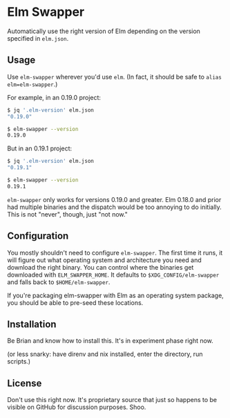 # Elm Swapper

Automatically use the right version of Elm depending on the version specified in `elm.json`.

## Usage

Use `elm-swapper` wherever you'd use `elm`. (In fact, it should be safe to `alias elm=elm-swapper`.)

For example, in an 0.19.0 project:

```sh
$ jq '.elm-version' elm.json
"0.19.0"

$ elm-swapper --version
0.19.0
```

But in an 0.19.1 project:

```sh
$ jq '.elm-version' elm.json
"0.19.1"

$ elm-swapper --version
0.19.1
```

`elm-swapper` only works for versions 0.19.0 and greater.
Elm 0.18.0 and prior had multiple binaries and the dispatch would be too annoying to do initially.
This is not "never", though, just "not now."

## Configuration

You mostly shouldn't need to configure `elm-swapper`.
The first time it runs, it will figure out what operating system and architecture you need and download the right binary.
You can control where the binaries get downloaded with `ELM_SWAPPER_HOME`.
It defaults to `$XDG_CONFIG/elm-swapper` and falls back to `$HOME/elm-swapper`.

If you're packaging elm-swapper with Elm as an operating system package, you should be able to pre-seed these locations.

## Installation

Be Brian and know how to install this. It's in experiment phase right now.

(or less snarky: have direnv and nix installed, enter the directory, run scripts.)

## License

Don't use this right now.
It's proprietary source that just so happens to be visible on GitHub for discussion purposes.
Shoo.
